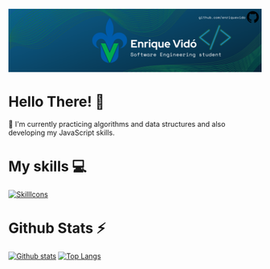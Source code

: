 ![GitHub Header](header.png)

# Hello There! 👋

🌱 I'm currently practicing algorithms and data structures and also developing my JavaScript skills.

# My skills 💻

[![SkillIcons](https://skillicons.dev/icons?i=c,py,git)](https://skillicons.dev)<br/>

# Github Stats ⚡
  
<a href="#">![Github stats](https://github-readme-stats.vercel.app/api?username=enriquevido&theme=blueberry&count_private=true&hide_border=true&line_height=20)</a>
<a href="#">![Top Langs](https://github-readme-stats.vercel.app/api/top-langs/?username=enriquevido&layout=compact&theme=blueberry&count_private=true&hide_border=true)</a>

